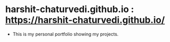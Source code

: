 # harshit-chaturvedi.github.io : https://harshit-chaturvedi.github.io/

- This is my personal portfolio showing my projects.
